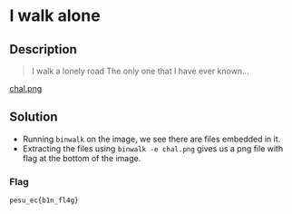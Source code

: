 # I walk alone

## Description
> I walk a lonely road The only one that I have ever known...

[chal.png](./chal.png)

## Solution
* Running `binwalk` on the image, we see there are files embedded in it.
* Extracting the files using `binwalk -e chal.png` gives us a png file with flag at the bottom of the image.

### Flag
```
pesu_ec{b1n_fl4g}
```
